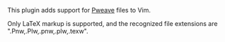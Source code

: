 This plugin adds support for [Pweave](http://mpastell.com/pweave/) files to Vim.

Only LaTeX markup is supported, and the recognized file extensions are ".Pnw,.Plw,.pnw,.plw,.texw".
